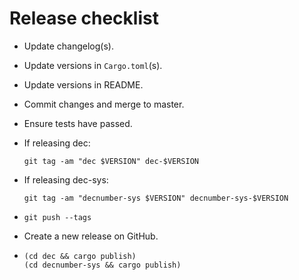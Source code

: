 # Release checklist

* Update changelog(s).

* Update versions in `Cargo.toml`(s).

* Update versions in README.

* Commit changes and merge to master.

* Ensure tests have passed.

* If releasing dec:

  ```
  git tag -am "dec $VERSION" dec-$VERSION
  ```

* If releasing dec-sys:

  ```
  git tag -am "decnumber-sys $VERSION" decnumber-sys-$VERSION
  ```

* ```
  git push --tags
  ```

* Create a new release on GitHub.

* ```
  (cd dec && cargo publish)
  (cd decnumber-sys && cargo publish)
  ```
